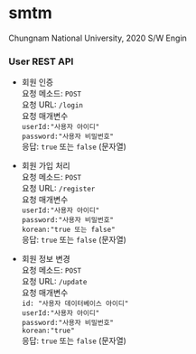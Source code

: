 # smtm
Chungnam National University, 2020 S/W Engin

### User REST API

- 회원 인증
<br>요청 메소드: `POST`
<br>요청 URL: `/login`
<br>요청 매개변수
<br>`userId:"사용자 아이디"`
<br>`password:"사용자 비밀번호"`
<br>응답: `true` 또는 `false` (문자열)

- 회원 가입 처리
<br>요청 메소드: `POST`
<br>요청 URL: `/register`
<br>요청 매개변수
<br>`userId:"사용자 아이디"`
<br>`password:"사용자 비밀번호"`
<br>`korean:"true 또는 false"`
<br>응답: `true` 또는 `false` (문자열)

- 회원 정보 변경
<br>요청 메소드: `POST`
<br>요청 URL: `/update`
<br>요청 매개변수
<br>`id: "사용자 데이터베이스 아이디"`
<br>`userId:"사용자 아이디"`
<br>`password:"사용자 비밀번호"`
<br>`korean:"true"`
<br>응답: `true` 또는 `false` (문자열)